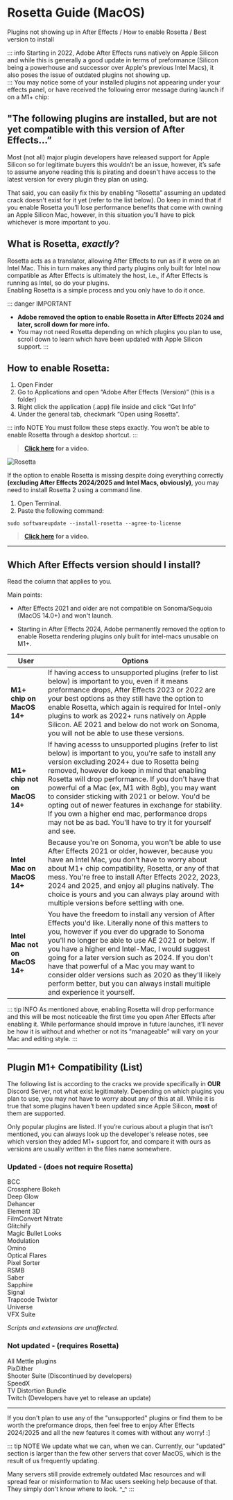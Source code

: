 # **Rosetta Guide (MacOS)**
Plugins not showing up in After Effects / How to enable Rosetta / Best version to install

::: info
Starting in 2022, Adobe After Effects runs natively on Apple Silicon and while this is generally a good update in  terms of preformance (Silicon being a powerhouse and successor over Apple's previous Intel Macs), it also poses the issue of outdated plugins not showing up.  
:::
You may notice some of your installed plugins not appearing under your effects panel, or have received the following error message during launch if on a M1+ chip:
## **"The following plugins are installed, but are not yet compatible with this version of After Effects...”**
Most (not all) major plugin developers have released support for Apple Silicon so for legitimate buyers this wouldn’t be an issue, however, it’s safe to assume anyone reading this is pirating and doesn't have access to the latest version for every plugin they plan on using.

That said, you can easily fix this by enabling “Rosetta” assuming an updated crack doesn't exist for it yet (refer to the list below). Do keep in mind that if you enable Rosetta you’ll lose performance benefits that come with owning an Apple Silicon Mac, however, in this situation you'll have to pick whichever is more important to you.

## **What is Rosetta, *exactly*?**

Rosetta acts as a translator, allowing After Effects to run as if it were on an Intel Mac. This in turn makes any third party plugins only built for Intel now compatible as After Effects is ultimately the host, i.e., if After Effects is running as Intel, so do your plugins.  
Enabling Rosetta is a simple process and you only have to do it once. 

::: danger IMPORTANT
- **Adobe removed the option to enable Rosetta in After Effects 2024 and later, scroll down for more info.**
- You may not need Rosetta depending on which plugins you plan to use, scroll down to learn which have been updated with Apple Silicon support.
:::

## **How to enable Rosetta:**
1. Open Finder
2. Go to Applications and open “Adobe After Effects (Version)” (this is a folder)
3. Right click the application (.app) file inside and click “Get Info”
4. Under the general tab, checkmark “Open using Rosetta”. 

::: info NOTE
You must follow these steps exactly. You won't be able to enable Rosetta through a desktop shortcut.
:::

> **[Click here](https://youtube.com/shorts/dFFfBaWoH0A?si=vG6cgwU9c7WPpx3C) for a video.**  

![Rosetta](./public/Rosetta.png)

If the option to enable Rosetta is missing despite doing everything correctly **(excluding After Effects 2024/2025 and Intel Macs, obviously)**, you may need to install Rosetta 2 using a command line.

1. Open Terminal.
2. Paste the following command:
```
sudo softwareupdate --install-rosetta --agree-to-license
```

> **[Click here](https://youtube.com/shorts/LRh7WvCsmy8?si=-b0uGl5cnEW27Py5) for a video.**

***
## **Which After Effects version should I install?**
Read the column that applies to you.

Main points:

- After Effects 2021 and older are not compatible on Sonoma/Sequoia (MacOS 14.0+) and won't launch.

- Starting in After Effects 2024, Adobe permanently removed the option to enable Rosetta rendering plugins only built for intel-macs unusable on M1+.

User | Options
------ | ------
**M1+ chip on MacOS 14+**  |  If having access to unsupported plugins (refer to list below) is important to you, even if it means preformance drops, After Effects 2023 or 2022 are your best options as they still have the option to enable Rosetta, which again is required for Intel-only plugins to work as 2022+ runs natively on Apple Silicon. AE 2021 and below do not work on Sonoma, you will not be able to use these versions. 
**M1+ chip not on MacOS 14+** | If having acesss to unsupported plugins (refer to list below) is important to you, you're safe to install any version excluding 2024+ due to Rosetta being removed, however do keep in mind that enabling Rosetta will drop performance. If you don't have that powerful of a Mac (ex, M1 with 8gb), you may want to consider sticking with 2021 or below. You'd be opting out of newer features in exchange for stability. If you own a higher end mac, performance drops may not be as bad. You'll have to try it for yourself and see.
**Intel Mac on MacOS 14+**  | Because you're on Sonoma, you won't be able to use After Effects 2021 or older, however, because you have an Intel Mac, you don't have to worry about about M1+ chip compatibility, Rosetta, or any of that mess. You're free to install After Effects 2022, 2023, 2024 and 2025, and enjoy all plugins natively. The choice is yours and you can always play around with multiple versions before settling with one.
**Intel Mac not on MacOS 14+** | You have the freedom to install any version of After Effects you'd like. Literally none of this matters to you, however if you ever do upgrade to Sonoma you'll no longer be able to use AE 2021 or below. If you have a higher end Intel-Mac, I would suggest going for a later version such as 2024. If you don't have that powerful of a Mac you may want to consider older versions such as 2020 as they'll likely perform better, but you can always install multiple and experience it yourself.

::: tip INFO
 As mentioned above, enabling Rosetta will drop performance and this will be most noticeable the first time you open After Effects after enabling it. While performance should improve in future launches, it'll never be how it is without and whether or not its "manageable" will vary on your Mac and editing style.
:::

*** 
## **Plugin M1+ Compatibility (List)**
The following list is according to the cracks we provide specifically in **OUR** Discord Server, not what exist legitimately.  Depending on which plugins you plan to use, you may not have to worry about any of this at all. While it is true that some plugins haven't been updated since Apple Silicon, **most** of them are supported.

Only popular plugins are listed. If you’re curious about a plugin that isn't mentioned, you can always look up the developer's release notes, see which version they added M1+ support for, and compare it with ours as versions are usually written in the files name somewhere.


### **Updated - (does not require Rosetta)**
BCC  
Crossphere Bokeh  
Deep Glow  
Dehancer  
Element 3D  
FilmConvert Nitrate  
Glitchify  
Magic Bullet Looks  
Modulation  
Omino  
Optical Flares  
Pixel Sorter  
RSMB  
Saber  
Sapphire  
Signal  
Trapcode
Twixtor  
Universe  
VFX Suite  

*Scripts and extensions are unaffected.*

### **Not updated - (requires Rosetta)**
All Mettle plugins  
PixDither  
Shooter Suite (Discontinued by developers)  
SpeedX  
TV Distortion Bundle  
Twitch (Developers have yet to release an update)
***
If you don't plan to use any of the "unsupported" plugins or find them to be worth the preformance drops, then feel free to enjoy After Effects 2024/2025 and all the new features it comes with without any worry! :]

::: tip NOTE
 We update what we can, when we can. Currently, our "updated" section is larger than the few other servers that cover MacOS, which is the result of us frequently updating.  
 
 Many servers still provide extremely outdated Mac resources and will spread fear or misinformation to Mac users seeking help because of that. They simply don't know where to look. ^_^
 :::
